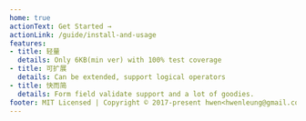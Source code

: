 ```yaml
---
home: true
actionText: Get Started →
actionLink: /guide/install-and-usage
features:
- title: 轻量
  details: Only 6KB(min ver) with 100% test coverage
- title: 可扩展
  details: Can be extended, support logical operators
- title: 快而简
  details: Form field validate support and a lot of goodies.
footer: MIT Licensed | Copyright © 2017-present hwen<hwenleung@gmail.com>
---
```



<EasterEgg/>